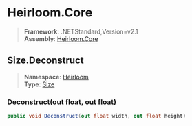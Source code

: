 # Heirloom.Core

> **Framework**: .NETStandard,Version=v2.1  
> **Assembly**: [Heirloom.Core][0]  

## Size.Deconstruct

> **Namespace**: [Heirloom][0]  
> **Type**: [Size][1]  

### Deconstruct(out float, out float)

```cs
public void Deconstruct(out float width, out float height)
```

[0]: ../../../Heirloom.Core.md
[1]: ../Size.md
